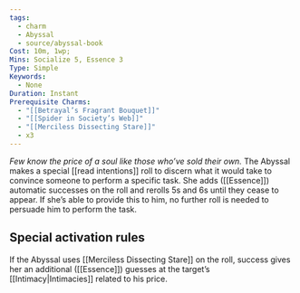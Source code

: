 ```yaml
---
tags:
  - charm
  - Abyssal
  - source/abyssal-book
Cost: 10m, 1wp;
Mins: Socialize 5, Essence 3
Type: Simple
Keywords:
  - None
Duration: Instant
Prerequisite Charms:
  - "[[Betrayal’s Fragrant Bouquet]]"
  - "[[Spider in Society’s Web]]"
  - "[[Merciless Dissecting Stare]]"
  - x3
---
```

*Few know the price of a soul like those who’ve sold their own.*
The Abyssal makes a special [[read intentions]] roll to discern what it would take to convince someone to perform a specific task. She adds ([[Essence]]) automatic successes on the roll and rerolls 5s and 6s until they cease to appear. If she’s able to provide this to him, no further roll is needed to persuade him to perform the task.
## Special activation rules
If the Abyssal uses [[Merciless Dissecting Stare]] on the roll, success gives her an additional ([[Essence]]) guesses at the target’s [[Intimacy|Intimacies]] related to his price.
